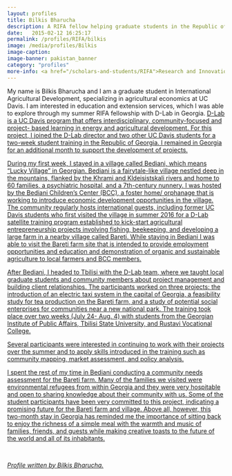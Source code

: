 ```yaml
---
layout: profiles
title: Bilkis Bharucha
description: A RIFA fellow helping graduate students in the Republic of Georgia develop local projects
date:   2015-02-12 16:25:17
permalink: /profiles/RIFA/bilkis
image: /media/profiles/Bilkis
image-caption: 
image-banner: pakistan_banner
category: "profiles"
more-info: <a href="/scholars-and-students/RIFA">Research and Innovation Fellowship for Agriculture (RIFA)</a><br><a href="http://iad.ucdavis.edu/">International Agricultural Development Graduate Group</a>
---
```


My name is Bilkis Bharucha and I am a graduate student in International Agricultural Development, specializing in agricultural economics at UC Davis. I am interested in education and extension services, which I was able to explore through my summer RIFA fellowship with D-Lab in Georgia. <a class="external-link" href="https://piet.ucdavis.edu/">D-Lab is a UC Davis program that offers interdisciplinary, community-focused and project- based learning in energy and agricultural development. For this project, I joined the D-Lab director and two other UC Davis students for a two-week student training in the Republic of Georgia. I remained in Georgia for an additional month to support the development of projects. <br>
 
During my first week, I stayed in a village called Bediani, which means “Lucky Village” in Georgian. Bediani is a fairytale-like village nestled deep in the mountains, flanked by the Khrami and Kldeisistskali rivers and home to 60 families, a psychiatric hospital, and a 7th-century nunnery. I was hosted by the Bediani Children’s Center (BCC), a foster home/ orphanage that is working to introduce economic development opportunities in the village. The community regularly hosts international guests, including former UC Davis students who first visited the village in summer 2016 for a D-Lab satellite training program established to kick-start agricultural entrepreneurship projects involving fishing, beekeeping, and developing a large farm in a nearby village called Bareti. While staying in Bediani I was able to visit the Bareti farm site that is intended to provide employment opportunities and education and demonstration of organic and sustainable agriculture to local farmers and BCC members. <br>

After Bediani, I headed to Tbilisi with the D-Lab team, where we taught local graduate students and community members about project management and building client relationships. The participants worked on three projects: the introduction of an electric taxi system in the capital of Georgia, a feasibility study for tea production on the Bareti farm, and a study of potential social enterprises for communities near a new national park. The training took place over two weeks (July 24- Aug. 4) with students from the Georgian Institute of Public Affairs, Tbilisi State University, and Rustavi Vocational College. <br>

Several participants were interested in continuing to work with their projects over the summer and to apply skills introduced in the training such as community mapping, market assessment, and policy analysis. <br>

I spent the rest of my time in Bediani conducting a community needs assessment for the Bareti farm. Many of the families we visited were environmental refugees from within Georgia and they were very hospitable and open to sharing knowledge about their community with us. Some of the student participants have been very committed to this project, indicating a promising future for the Bareti farm and village. Above all, however, this two-month stay in Georgia has reminded me the importance of sitting back to enjoy the richness of a simple meal with the warmth and music of families, friends, and guests while making creative toasts to the future of the world and all of its inhabitants. <br>


<br>

<p><i>Profile written by Bilkis Bharucha.</i></p>
